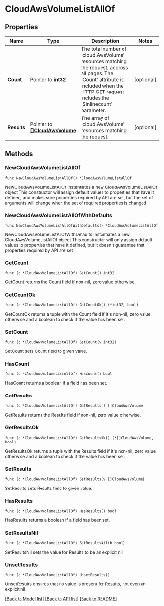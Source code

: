 # CloudAwsVolumeListAllOf

## Properties

Name | Type | Description | Notes
------------ | ------------- | ------------- | -------------
**Count** | Pointer to **int32** | The total number of &#39;cloud.AwsVolume&#39; resources matching the request, accross all pages. The &#39;Count&#39; attribute is included when the HTTP GET request includes the &#39;$inlinecount&#39; parameter. | [optional] 
**Results** | Pointer to [**[]CloudAwsVolume**](CloudAwsVolume.md) | The array of &#39;cloud.AwsVolume&#39; resources matching the request. | [optional] 

## Methods

### NewCloudAwsVolumeListAllOf

`func NewCloudAwsVolumeListAllOf() *CloudAwsVolumeListAllOf`

NewCloudAwsVolumeListAllOf instantiates a new CloudAwsVolumeListAllOf object
This constructor will assign default values to properties that have it defined,
and makes sure properties required by API are set, but the set of arguments
will change when the set of required properties is changed

### NewCloudAwsVolumeListAllOfWithDefaults

`func NewCloudAwsVolumeListAllOfWithDefaults() *CloudAwsVolumeListAllOf`

NewCloudAwsVolumeListAllOfWithDefaults instantiates a new CloudAwsVolumeListAllOf object
This constructor will only assign default values to properties that have it defined,
but it doesn't guarantee that properties required by API are set

### GetCount

`func (o *CloudAwsVolumeListAllOf) GetCount() int32`

GetCount returns the Count field if non-nil, zero value otherwise.

### GetCountOk

`func (o *CloudAwsVolumeListAllOf) GetCountOk() (*int32, bool)`

GetCountOk returns a tuple with the Count field if it's non-nil, zero value otherwise
and a boolean to check if the value has been set.

### SetCount

`func (o *CloudAwsVolumeListAllOf) SetCount(v int32)`

SetCount sets Count field to given value.

### HasCount

`func (o *CloudAwsVolumeListAllOf) HasCount() bool`

HasCount returns a boolean if a field has been set.

### GetResults

`func (o *CloudAwsVolumeListAllOf) GetResults() []CloudAwsVolume`

GetResults returns the Results field if non-nil, zero value otherwise.

### GetResultsOk

`func (o *CloudAwsVolumeListAllOf) GetResultsOk() (*[]CloudAwsVolume, bool)`

GetResultsOk returns a tuple with the Results field if it's non-nil, zero value otherwise
and a boolean to check if the value has been set.

### SetResults

`func (o *CloudAwsVolumeListAllOf) SetResults(v []CloudAwsVolume)`

SetResults sets Results field to given value.

### HasResults

`func (o *CloudAwsVolumeListAllOf) HasResults() bool`

HasResults returns a boolean if a field has been set.

### SetResultsNil

`func (o *CloudAwsVolumeListAllOf) SetResultsNil(b bool)`

 SetResultsNil sets the value for Results to be an explicit nil

### UnsetResults
`func (o *CloudAwsVolumeListAllOf) UnsetResults()`

UnsetResults ensures that no value is present for Results, not even an explicit nil

[[Back to Model list]](../README.md#documentation-for-models) [[Back to API list]](../README.md#documentation-for-api-endpoints) [[Back to README]](../README.md)


